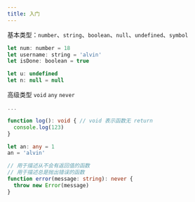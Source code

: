 ```yaml
---
title: 入门
---
```


基本类型：`number`、`string`、`boolean`、`null`、`undefined`、`symbol`

```js
let num: number = 18
let username: string = 'alvin'
let isDone: boolean = true

let u: undefined
let n: null = null
```

高级类型 `void` `any` `never`

```ts
...

function log(): void { // void 表示函数无 return
  console.log(123)
}

let an: any = 1
an = 'alvin'

// 用于描述从不会有返回值的函数
// 用于描述总是抛出错误的函数
function error(message: string): never {
  throw new Error(message)
}
```
